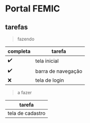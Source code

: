 # Portal FEMIC

## tarefas 

> fazendo

| completa | tarefa |
|----------|--------|
|:heavy_check_mark:| tela inicial|
|:heavy_check_mark:| barra de navegação|
|:x:|tela de login |


> a fazer

| tarefa |
|--------|
| tela de cadastro |
